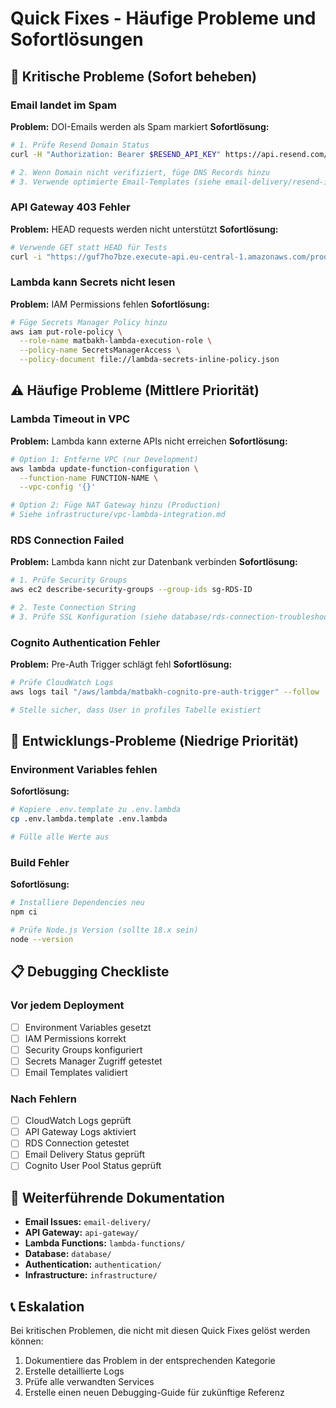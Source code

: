 # Quick Fixes - Häufige Probleme und Sofortlösungen

## 🚨 Kritische Probleme (Sofort beheben)

### Email landet im Spam
**Problem:** DOI-Emails werden als Spam markiert
**Sofortlösung:**
```bash
# 1. Prüfe Resend Domain Status
curl -H "Authorization: Bearer $RESEND_API_KEY" https://api.resend.com/domains

# 2. Wenn Domain nicht verifiziert, füge DNS Records hinzu
# 3. Verwende optimierte Email-Templates (siehe email-delivery/resend-integration.md)
```

### API Gateway 403 Fehler
**Problem:** HEAD requests werden nicht unterstützt
**Sofortlösung:**
```bash
# Verwende GET statt HEAD für Tests
curl -i "https://guf7ho7bze.execute-api.eu-central-1.amazonaws.com/prod/vc/confirm?t=TOKEN"
```

### Lambda kann Secrets nicht lesen
**Problem:** IAM Permissions fehlen
**Sofortlösung:**
```bash
# Füge Secrets Manager Policy hinzu
aws iam put-role-policy \
  --role-name matbakh-lambda-execution-role \
  --policy-name SecretsManagerAccess \
  --policy-document file://lambda-secrets-inline-policy.json
```

## ⚠️ Häufige Probleme (Mittlere Priorität)

### Lambda Timeout in VPC
**Problem:** Lambda kann externe APIs nicht erreichen
**Sofortlösung:**
```bash
# Option 1: Entferne VPC (nur Development)
aws lambda update-function-configuration \
  --function-name FUNCTION-NAME \
  --vpc-config '{}'

# Option 2: Füge NAT Gateway hinzu (Production)
# Siehe infrastructure/vpc-lambda-integration.md
```

### RDS Connection Failed
**Problem:** Lambda kann nicht zur Datenbank verbinden
**Sofortlösung:**
```bash
# 1. Prüfe Security Groups
aws ec2 describe-security-groups --group-ids sg-RDS-ID

# 2. Teste Connection String
# 3. Prüfe SSL Konfiguration (siehe database/rds-connection-troubleshooting.md)
```

### Cognito Authentication Fehler
**Problem:** Pre-Auth Trigger schlägt fehl
**Sofortlösung:**
```bash
# Prüfe CloudWatch Logs
aws logs tail "/aws/lambda/matbakh-cognito-pre-auth-trigger" --follow

# Stelle sicher, dass User in profiles Tabelle existiert
```

## 🔧 Entwicklungs-Probleme (Niedrige Priorität)

### Environment Variables fehlen
**Sofortlösung:**
```bash
# Kopiere .env.template zu .env.lambda
cp .env.lambda.template .env.lambda

# Fülle alle Werte aus
```

### Build Fehler
**Sofortlösung:**
```bash
# Installiere Dependencies neu
npm ci

# Prüfe Node.js Version (sollte 18.x sein)
node --version
```

## 📋 Debugging Checkliste

### Vor jedem Deployment
- [ ] Environment Variables gesetzt
- [ ] IAM Permissions korrekt
- [ ] Security Groups konfiguriert
- [ ] Secrets Manager Zugriff getestet
- [ ] Email Templates validiert

### Nach Fehlern
- [ ] CloudWatch Logs geprüft
- [ ] API Gateway Logs aktiviert
- [ ] RDS Connection getestet
- [ ] Email Delivery Status geprüft
- [ ] Cognito User Pool Status geprüft

## 🔗 Weiterführende Dokumentation

- **Email Issues:** `email-delivery/`
- **API Gateway:** `api-gateway/`
- **Lambda Functions:** `lambda-functions/`
- **Database:** `database/`
- **Authentication:** `authentication/`
- **Infrastructure:** `infrastructure/`

## 📞 Eskalation

Bei kritischen Problemen, die nicht mit diesen Quick Fixes gelöst werden können:
1. Dokumentiere das Problem in der entsprechenden Kategorie
2. Erstelle detaillierte Logs
3. Prüfe alle verwandten Services
4. Erstelle einen neuen Debugging-Guide für zukünftige Referenz